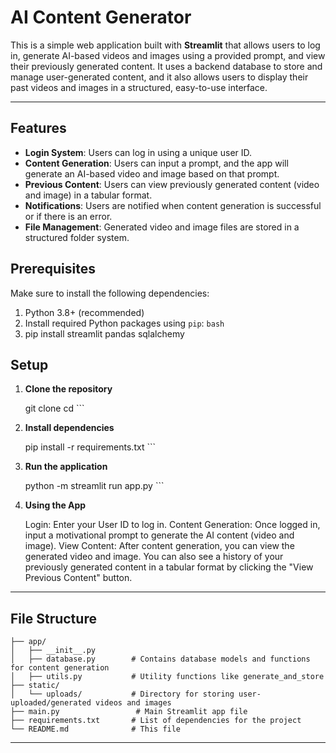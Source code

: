
# AI Content Generator

This is a simple web application built with **Streamlit** that allows users to log in, generate AI-based videos and images using a provided prompt, and view their previously generated content. It uses a backend database to store and manage user-generated content, and it also allows users to display their past videos and images in a structured, easy-to-use interface.

------------------------------------------------------------------------------------------------------------------------------------------------

## Features

- **Login System**: Users can log in using a unique user ID.
- **Content Generation**: Users can input a prompt, and the app will generate an AI-based video and image based on that prompt.
- **Previous Content**: Users can view previously generated content (video and image) in a tabular format.
- **Notifications**: Users are notified when content generation is successful or if there is an error.
- **File Management**: Generated video and image files are stored in a structured folder system.

## Prerequisites

Make sure to install the following dependencies:

1. Python 3.8+ (recommended)
2. Install required Python packages using `pip`:
   ```bash```
3. pip install streamlit pandas sqlalchemy

## Setup 

1. **Clone the repository**

      git clone <repository-url>
      cd <repository-directory> ```

2. **Install dependencies**

      pip install -r requirements.txt ``` 

4. **Run the application**

      python -m streamlit run app.py ```

6. **Using the App**

      Login: Enter your User ID to log in.
      Content Generation: Once logged in, input a motivational prompt to generate the AI content (video and image).
      View Content: After content generation, you can view the generated video and image. You can also see a history of your previously generated           content in a tabular format by clicking the "View Previous Content" button.

-----------------------------------------------------------------------------------------------------------------------------------------------

## File Structure 

```AI-Content-Generator/
├── app/
│   ├── __init__.py
│   ├── database.py        # Contains database models and functions for content generation
│   ├── utils.py           # Utility functions like generate_and_store
├── static/
│   └── uploads/           # Directory for storing user-uploaded/generated videos and images
├── main.py                 # Main Streamlit app file
├── requirements.txt       # List of dependencies for the project
└── README.md              # This file
```
------------------------------------------------------------------------------------------------------------------------------------------------


    
